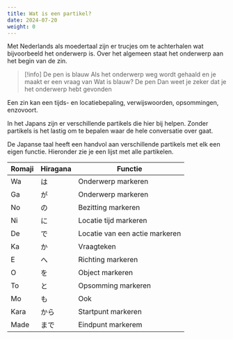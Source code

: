 ```yaml
---
title: Wat is een partikel?
date: 2024-07-20
weight: 0
---
```

Met Nederlands als moedertaal zijn er trucjes om te achterhalen wat bijvoorbeeld het onderwerp is. Over het algemeen staat het onderwerp aan het begin van de zin.

> [!info] De pen is blauw
> Als het onderwerp weg wordt gehaald en je maakt er een vraag van
> Wat is blauw? De pen
> Dan weet je zeker dat je het onderwerp hebt gevonden

Een zin kan een tijds- en locatiebepaling, verwijswoorden, opsommingen, enzovoort.

In het Japans zijn er verschillende partikels die hier bij helpen. Zonder partikels is het lastig om te bepalen waar de hele conversatie over gaat.

De Japanse taal heeft een handvol aan verschillende partikels met elk een eigen functie. Hieronder zie je een lijst met alle partikelen.

| Romaji | Hiragana | Functie                        |
|--------|----------|--------------------------------|
| Wa     | は       | Onderwerp markeren             |
| Ga     | が       | Onderwerp markeren             |
| No     | の       | Bezitting markeren             |
| Ni     | に       | Locatie tijd markeren          |
| De     | で       | Locatie van een actie markeren |
| Ka     | か       | Vraagteken                     |
| E      | へ       | Richting markeren              |
| O      | を       | Object markeren                |
| To     | と       | Opsomming markeren             |
| Mo     | も       | Ook                            |
| Kara   | から     | Startpunt markeren             |
| Made   | まで     | Eindpunt markerem              |